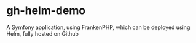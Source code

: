 # gh-helm-demo
A Symfony application, using FrankenPHP, which can be deployed using Helm, fully hosted on Github

